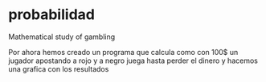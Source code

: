# probabilidad
 Mathematical study of gambling

Por ahora hemos creado un programa que calcula como con 100$ un jugador apostando a rojo y a negro juega hasta perder el dinero y hacemos una grafica con los resultados
